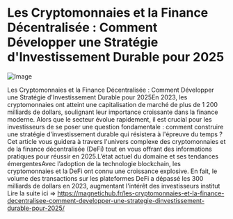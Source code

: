 # Les Cryptomonnaies et la Finance Décentralisée : Comment Développer une Stratégie d'Investissement Durable pour 2025

![Image](https://images.pexels.com/photos/730547/pexels-photo-730547.jpeg?auto=compress&cs=tinysrgb&h=650&w=940)

Les Cryptomonnaies et la Finance Décentralisée : Comment Développer une Stratégie d'Investissement Durable pour 2025En 2023, les cryptomonnaies ont atteint une capitalisation de marché de plus de 1 200 milliards de dollars, soulignant leur importance croissante dans la finance moderne. Alors que le secteur évolue rapidement, il est crucial pour les investisseurs de se poser une question fondamentale : comment construire une stratégie d'investissement durable qui résistera à l'épreuve du temps ? Cet article vous guidera à travers l'univers complexe des cryptomonnaies et de la finance décentralisée (DeFi) tout en vous offrant des informations pratiques pour réussir en 2025.L’état actuel du domaine et ses tendances émergentesAvec l’adoption de la technologie blockchain, les cryptomonnaies et la DeFi ont connu une croissance explosive. En fait, le volume des transactions sur les plateformes DeFi a dépassé les 300 milliards de dollars en 2023, augmentant l'intérêt des investisseurs institut Lire la suite ici => https://magnetichub.fr/les-cryptomonnaies-et-la-finance-decentralisee-comment-developper-une-strategie-dinvestissement-durable-pour-2025/
